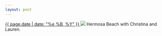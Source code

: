 ```yaml
---
layout: post
---
```


<p>
  <a href="/292">
    <time>{{ page.date | date: "%e %B, %Y" }}</time>
  </a>
  <a href="/292"><img src="{{ site.assets_url }}/292.jpg"/></a>
  <span>Hermosa Beach with Christina and Lauren.</span>
</p>
